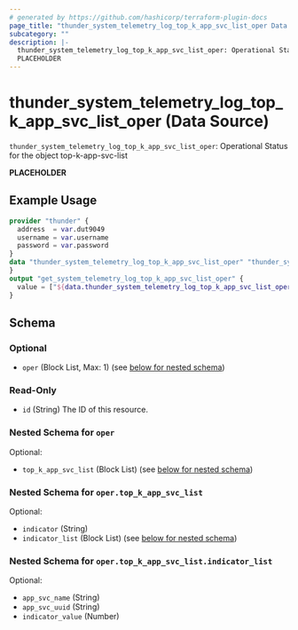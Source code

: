```yaml
---
# generated by https://github.com/hashicorp/terraform-plugin-docs
page_title: "thunder_system_telemetry_log_top_k_app_svc_list_oper Data Source - terraform-provider-thunder"
subcategory: ""
description: |-
  thunder_system_telemetry_log_top_k_app_svc_list_oper: Operational Status for the object top-k-app-svc-list
  PLACEHOLDER
---
```


# thunder_system_telemetry_log_top_k_app_svc_list_oper (Data Source)

`thunder_system_telemetry_log_top_k_app_svc_list_oper`: Operational Status for the object top-k-app-svc-list

__PLACEHOLDER__

## Example Usage

```terraform
provider "thunder" {
  address  = var.dut9049
  username = var.username
  password = var.password
}
data "thunder_system_telemetry_log_top_k_app_svc_list_oper" "thunder_system_telemetry_log_top_k_app_svc_list_oper" {
}
output "get_system_telemetry_log_top_k_app_svc_list_oper" {
  value = ["${data.thunder_system_telemetry_log_top_k_app_svc_list_oper.thunder_system_telemetry_log_top_k_app_svc_list_oper}"]
}
```

<!-- schema generated by tfplugindocs -->
## Schema

### Optional

- `oper` (Block List, Max: 1) (see [below for nested schema](#nestedblock--oper))

### Read-Only

- `id` (String) The ID of this resource.

<a id="nestedblock--oper"></a>
### Nested Schema for `oper`

Optional:

- `top_k_app_svc_list` (Block List) (see [below for nested schema](#nestedblock--oper--top_k_app_svc_list))

<a id="nestedblock--oper--top_k_app_svc_list"></a>
### Nested Schema for `oper.top_k_app_svc_list`

Optional:

- `indicator` (String)
- `indicator_list` (Block List) (see [below for nested schema](#nestedblock--oper--top_k_app_svc_list--indicator_list))

<a id="nestedblock--oper--top_k_app_svc_list--indicator_list"></a>
### Nested Schema for `oper.top_k_app_svc_list.indicator_list`

Optional:

- `app_svc_name` (String)
- `app_svc_uuid` (String)
- `indicator_value` (Number)



